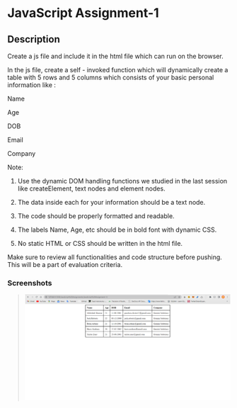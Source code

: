 # JavaScript Assignment-1

## Description
Create a js file and include it in the html file which can run on the browser.

In the js file, create a self - invoked function which will dynamically create a table with 5 rows and 5 columns which consists of your basic personal information like :

 

Name

Age

DOB 

Email

Company

 

Note:

1. Use the dynamic DOM handling functions we studied in the last session like createElement, text nodes and element nodes.

2. The data inside each <td> for your information should be a text node.

3. The code should be properly formatted and readable.

4. The labels Name, Age, etc should be in bold font with dynamic CSS.

5. No static HTML or CSS should be written in the html file.

 

Make sure to review all functionalities and code structure before pushing. This will be a part of evaluation criteria.


### Screenshots

> ![image](output/img1.png)